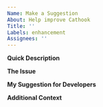 ```yaml
---
Name: Make a Suggestion
About: Help improve Cathook
Title: ''
Labels: enhancement
Assignees: ''
---
```


**Quick Description**

<!-- A clear description of the feature you're requesting, as well as what you would like it to do.
Example: I would like to suggest Spy Alert. It would show you a warning when there is a spy nearby you with his knife out. -->

**The Issue**

<!-- Is your feature based on an issue? Tell us what the problem is, as well as why you've come up with this suggestion to fix the problem.
Example: I keep getting backstabbed! I just can't tell when there are players behind me with ESP. I would like for a spy alert to be added, so that I could be alarmed if I'm about to be backstabbed. -->

**My Suggestion for Developers**

<!-- Can you give us some ideas you've come up with to add the feature? Anything's appreciated, such as options for the feature, console commands, everything! The more you provide, the better we can create the feature you have in your mind just like you've thought of it.
Example: There should be a simple toggle in Misc called "Spy Alert". Maybe you could also add a setting to automatically say "No!" with voice commands? A slider that allows you to customize the distance would also be nice. -->

**Additional Context**

<!-- Is this feature in another cheat? Do you have a video showcasing it? Anything leftover that you might want to add, or to let us know about?
Example: A lot of other TF2 cheats have this. It's really necessary, so you should add it! It will really help a lot. Also, I think it would be cool if you could make the text turn from yellow to red if they're getting closer! -->
